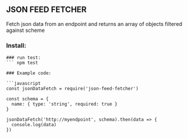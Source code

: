 ## JSON FEED FETCHER

Fetch json data from an endpoint and returns an array of objects filtered
against scheme

### Install:

````npm install json-feed-fetcher
### run test:
``` npm test

### Example code:

```javascript
const jsonDataFetch = require('json-feed-fetcher')

const schema = {
  name: { type: 'string', required: true }
}

jsonDataFetch('http://myendpoint', schema).then(data => {
  console.log(data)
})
````

